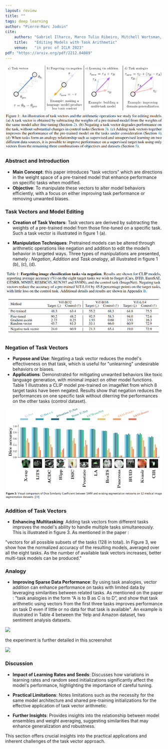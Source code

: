 ```yaml
---
layout: review
title: ""
tags: deep learning
author: "Pierre-Marc Jodoin"
cite:
    authors: "Gabriel Ilharco, Marco Tulio Ribeiro, Mitchell Wortsman, Suchin Gururangan, Ludwig Schmidt, Hannaneh Hajishirzi, Ali Farhadi"
    title:   "Editing Models with Task Arithmetic"
    venue:   "in proc of ICLR 2023"
pdf: "https://arxiv.org/pdf/2212.04089"
---
```



![](/article/images/task-arithmetic/ta01.jpg)

### Abstract and Introduction
- **Main Concept**: this paper introduces "task vectors" which are directions in the weight space of a pre-trained model that enhance performance on specific tasks when modified.
- **Objective**: To manipulate these vectors to alter model behaviors efficiently, with a focus on either improving task performance or removing unwanted biases.

### Task Vectors and Model Editing

- **Creation of Task Vectors**: Task vectors are derived by subtracting the weights of a pre-trained model from those fine-tuned on a specific task.
Such a task vector is illustrated in figure 1 (a).

- **Manipulation Techniques**: Pretrained models can be altered through arithmetic operations like negation and addition to edit the model’s behavior in targeted ways.  Three types of manipulations are presented, namely : *Negation*, *Addition* and *Task analogy*, all illustrated in figure 1 (b), (c), (d).

![](/article/images/task-arithmetic/ta02.jpg)

### Negation of Task Vectors
- **Purpose and Use**: Negating a task vector reduces the model's effectiveness on that task, which is useful for "unlearning" undesirable behaviors or biases.
- **Applications**: Demonstrated for mitigating unwanted behaviors like toxic language generation, with minimal impact on other model functions.  Table 1 illustrates a CLIP model pre-trained on imageNet from which 8 target tasks have been negated.  Results show that negation reduces the performances on one specific task without diterring the performances on the other tasks (control dataset).

![](/article/images/sam_medical/sc03.jpg)

### Addition of Task Vectors
- **Enhancing Multitasking**: Adding task vectors from different tasks improves the model's ability to handle multiple tasks simultaneously.  This is illustrated in figure 3.  As mentioned in the paper :

 "vectors for all possible subsets of the tasks (128 in total). In Figure 3, we show how the normalized accuracy of the resulting models, averaged over
all the eight tasks. As the number of available task vectors increases, better multi-task models can
be produced."


### Analogy
- **Improving Sparse Data Performance**: By using task analogies, vector addition can enhance performance on tasks with limited data by leveraging similarities between related tasks.
As mentioned on the paper : "task analogies in the form “A is to B as C is to D”, and show that task arithmetic using vectors from the ﬁrst three tasks improves performance on task D even if little or no data for that task is available".  An example is illustrated in Table 4 between the Yelp and Amazon dataset, two sentiment analysis datasets.

![](/article/images/sam_medical/sc04.jpg)

the experiment is further detailed in this screenshot

![](/article/images/sam_medical/sc05.jpg)

### Discussion 


- **Impact of Learning Rates and Seeds**: Discusses how variations in learning rates and random seed initializations significantly affect the model's performance, highlighting the importance of careful tuning.

- **Practical Limitations**: Notes limitations such as the necessity for the same model architecture and shared pre-training initializations for the effective application of task vector arithmetic.

- **Further Insights**: Provides insights into the relationship between model ensembles and weight averaging, suggesting similarities that may enhance generalization and robustness.

This section offers crucial insights into the practical applications and inherent challenges of the task vector approach.



